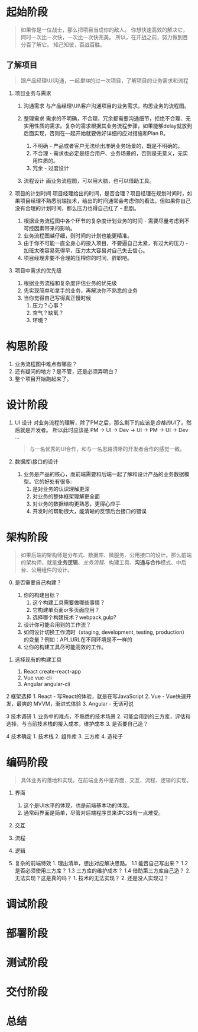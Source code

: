
# 起始阶段

> 如果你是一位战士，那么把项目当成你的敌人。
> 你想快速高效的解决它，同时一次比一次快，一次比一次快完美。
> 所以，在开战之前，努力做到百分百了解它。
> 知己知彼，百战百胜。

## 了解项目

> 跟产品经理\UI沟通，一起*整体*的过一次项目，了解项目的业务需求和流程

1. 项目业务与需求
	1. 沟通需求
	与产品经理\UI\客户沟通项目的业务需求。构思业务的流程图。

	2. 整理需求
	需求的不明确，不合理，冗余都需要沟通细节，拒绝不合理、无实用性质的需求。复杂的需求根据其业务流程步骤，如果能够delay就放到后面实现，否则在一起开始就要做好详细的应对措施和Plan B。
		1. 不明确 - 产品或者客户无法给出准确业务场景的，既是不明确的。
		2. 不合理 - 需求也必定是结合用户、业务场景的，否则是无意义，无实用性质的。
		3. 冗余 - 过度设计

	3. 流程设计
	画业务流程图，可以用大脑，也可以借助工具。

2. 项目的计划时间
	项目经理给出的时间，是否合理？项目经理在规划时间时，如果项目经理不熟悉前端技术，给出的时间通常会考虑你的看法。但如果你自己没有合理的计划时间，那么压力也得自己扛了 - 悲剧。

	1. 根据业务流程图中各个环节的复杂度计划业务的时间 - 需要尽量考虑到不可控因素带来的影响。
	2. 业务流程图越仔细，则时间的计划也能更精准。
	3. 由于你不可能一直全身心的投入项目，不要逼自己太紧，有过大的压力 - 加班太晚容易死得早，压力太大容易对自己失去信心。
	4. 项目经理非要不合理的压榨你的时间，辞职吧。

3. 项目中需求的优先级
	1. 根据业务流程和复杂度评估业务的优先级
	2. 先实现简单和拿手的业务，再解决你不熟悉的业务
	3. 当你觉得自己写得真正慢时候
		1. 压力？心事？
		2. 空气？缺氧？
		3. 环境？

# 构思阶段

1. 业务流程图中难点有哪些？
2. 还有疑问的地方？是不管，还是必须弄明白？
3. 整个项目开始跑起来了。

# 设计阶段

1. UI 设计
	对业务流程的理解，除了PM之后，那么剩下的应该是*合格的UI*了。然后就是开发者。
	所以此时应该是 PM -> UI -> Dev -> UI -> PM -> UI -> Dev ...

	> 与一名优秀的UI合作，和与一名思路清晰的开发者合作的感觉一致。

2. 数据库\接口的设计
	1. 业务是产品的核心，而前端需要和后端一起了解和设计产品的业务数据模型。它的好处有很多:
		1. 是对业务的认识理解更深
		2. 对业务的整体框架理解更全面
		3. 对业务的数据结构更熟悉，更得心应手
		4. 开发时的帮助很大，能清晰的反馈后台接口的错误

# 架构阶段

> 如果后端的架构师是分布式、数据库、微服务、公用接口的设计。那么前端的架构师，就是**业务逻辑**、*业务流程*、构建工具、**沟通与合作**模式、中后台、公用组件的设计。

0. 是否需要自己构建？
	1. 你的构建目标？
		1. 这个构建工具需要做哪些事情？
		2. 它构建单页面or多页面应用？
		3. 选择哪个构建技术？webpack,gulp?
	3. 设计你可能会用到的工作流？
	4. 如何设计切换工作流时（staging, development, testing, production）的变量？例如：API_URL在不同环境是不一样的
	5. 让你的构建工具尽可能高效的工作。

1. 选择现有的构建工具
	1. React create-react-app
	2. Vue vue-cli
	3. Angular angular-cli

2 框架选择
	1. React - 写React的体验，就是在写JavaScript
	2. Vue - Vue快速开发，最爽的 MVVM，渐进式体验
	3. Angular - 无话可说

3 技术调研
	1. 业务中的难点，不熟悉的技术场景
	2. 可能会用到的三方库，评估和选择，与当前技术栈的接入成本，维护成本
	3. 是否要自己造？

4 技术确定
	1. 技术栈
	2. 组件库
	3. 三方库
	4. 造轮子

# 编码阶段

> 具体业务的落地和实现，在前端业务中是界面、交互、流程、逻辑的实现。

1. 界面
	1. 这个是UI水平的体现，也是前端基本功的体现。
	2. 通常码界面是简单，尽管对后端程序员来讲CSS有一点难受。

2. 交互

3. 流程

4. 逻辑

2. 复杂的前端特效
		1. 理出清单，想出对应解决思路。
			1.1 能否自己写出来？
			1.2 是否必须使用三方库？
			1.3 三方库的维护成本？
			1.4 借助第三方库自己造？
		2. 无法实现？这是真的吗？
			1. 技术的无法实现？
			2. 还是没人实现过？

# 调试阶段

# 部署阶段

# 测试阶段

# 交付阶段

# 总结
